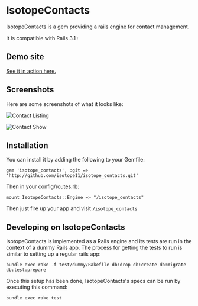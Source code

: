 # IsotopeContacts
IsotopeContacts is a gem providing a rails engine for contact management.

It is compatible with Rails 3.1+

## Demo site
[See it in action here.](http://isotope-contacts-demo.heroku.com)

## Screenshots
Here are some screenshots of what it looks like:

![Contact Listing](https://raw.github.com/isotope11/isotope_contacts/master/doc/contacts_listing.png)


![Contact Show](https://raw.github.com/isotope11/isotope_contacts/master/doc/contact_show.png)

## Installation
You can install it by adding the following to your Gemfile:

    gem 'isotope_contacts', :git => 'http://github.com/isotope11/isotope_contacts.git'

Then in your config/routes.rb:

    mount IsotopeContacts::Engine => "/isotope_contacts"

Then just fire up your app and visit `/isotope_contacts`

## Developing on IsotopeContacts
IsotopeContacts is implemented as a Rails engine and its tests are run in the context
of a dummy Rails app. The process for getting the tests to run is similar to setting up a regular rails app:

    bundle exec rake -f test/dummy/Rakefile db:drop db:create db:migrate db:test:prepare

Once this setup has been done, IsotopeContacts's specs can be run by executing this command:

    bundle exec rake test

